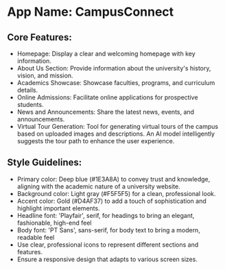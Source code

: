 # **App Name**: CampusConnect

## Core Features:

- Homepage: Display a clear and welcoming homepage with key information.
- About Us Section: Provide information about the university's history, vision, and mission.
- Academics Showcase: Showcase faculties, programs, and curriculum details.
- Online Admissions: Facilitate online applications for prospective students.
- News and Announcements: Share the latest news, events, and announcements.
- Virtual Tour Generation: Tool for generating virtual tours of the campus based on uploaded images and descriptions. An AI model intelligently suggests the tour path to enhance the user experience.

## Style Guidelines:

- Primary color: Deep blue (#1E3A8A) to convey trust and knowledge, aligning with the academic nature of a university website.
- Background color: Light gray (#F5F5F5) for a clean, professional look.
- Accent color: Gold (#D4AF37) to add a touch of sophistication and highlight important elements.
- Headline font: 'Playfair', serif, for headings to bring an elegant, fashionable, high-end feel
- Body font: 'PT Sans', sans-serif,  for body text to bring a modern, readable feel
- Use clear, professional icons to represent different sections and features.
- Ensure a responsive design that adapts to various screen sizes.